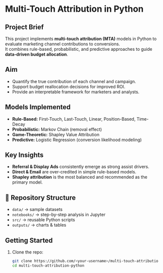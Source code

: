 # Multi-Touch Attribution in Python

## Project Brief
This project implements **multi-touch attribution (MTA)** models in Python to evaluate marketing channel contributions to conversions.  
It combines rule-based, probabilistic, and predictive approaches to guide **data-driven budget allocation**.

## Aim
- Quantify the true contribution of each channel and campaign.  
- Support budget reallocation decisions for improved ROI.  
- Provide an interpretable framework for marketers and analysts.

## Models Implemented
- **Rule-Based:** First-Touch, Last-Touch, Linear, Position-Based, Time-Decay  
- **Probabilistic:** Markov Chain (removal effect)  
- **Game-Theoretic:** Shapley Value Attribution  
- **Predictive:** Logistic Regression (conversion likelihood modeling)  

## Key Insights
- **Referral & Display Ads** consistently emerge as strong assist drivers.  
- **Direct & Email** are over-credited in simple rule-based models.  
- **Shapley attribution** is the most balanced and recommended as the primary model.  

## 📂 Repository Structure
- `data/` → sample datasets  
- `notebooks/` → step-by-step analysis in Jupyter  
- `src/` → reusable Python scripts  
- `outputs/` → charts & tables  

## Getting Started
1. Clone the repo:
   ```bash
   git clone https://github.com/<your-username>/multi-touch-attribution-python.git
   cd multi-touch-attribution-python
